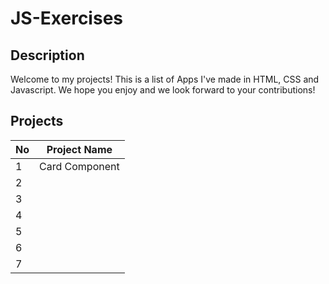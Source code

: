 # JS-Exercises

## Description
Welcome to my projects! This is a list of Apps I've made in HTML, CSS and Javascript. We hope you enjoy and we look forward to your contributions!

## Projects
| No  | Project Name  |
| ------------- | ------------- |
| 1 | Card Component |
| 2 |  |
| 3 |  |
| 4 |  | 
| 5 |  | 
| 6 |  | 
| 7 |  | 
